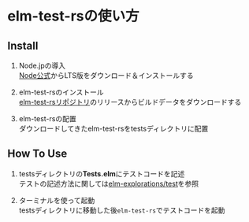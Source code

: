 # elm-test-rsの使い方

## Install
1. Node.jpの導入  
    [Node公式](https://nodejs.org/en/download)からLTS版をダウンロード＆インストールする  
    

2. elm-test-rsのインストール  
    [elm-test-rsリポジトリ](https://github.com/mpizenberg/elm-test-rs)のリリースからビルドデータをダウンロードする  
    
3. elm-test-rsの配置  
    ダウンロードしてきたelm-test-rsをtestsディレクトリに配置

## How To Use
1. testsディレクトリの**Tests.elm**にテストコードを記述  
    テストの記述方法に関しては[elm-explorations/test](https://github.com/elm-explorations/test/)を参照

2. ターミナルを使って起動  
    testsディレクトリに移動した後`elm-test-rs`でテストコードを起動
